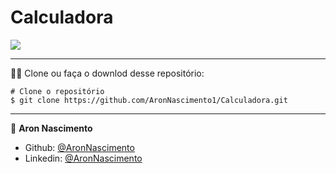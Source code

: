 # Calculadora

![](https://github.com/AronNascimento1/Calculadora/blob/main/assets/Calculator.gif)


_________
🧑‍💻 Clone ou faça o downlod desse repositório:

```
# Clone o repositório
$ git clone https://github.com/AronNascimento1/Calculadora.git
```


_________

👤 **Aron Nascimento**
* Github: [@AronNascimento](https://github.com/AronNascimento1)
* Linkedin: [@AronNascimento](https://www.linkedin.com/in/aron-nascimento-a09bbba0/)


